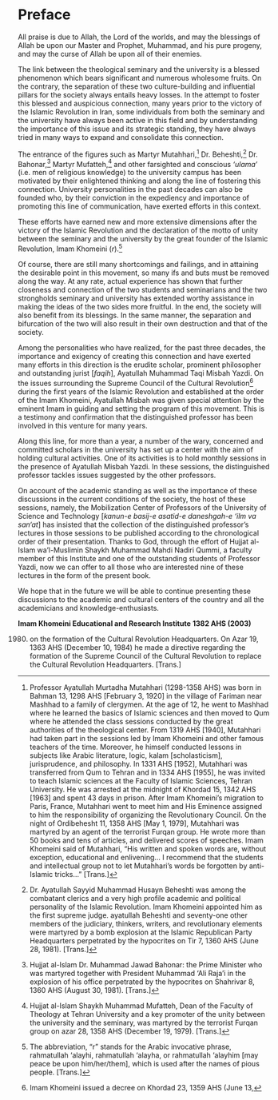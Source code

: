 Preface
=======

All praise is due to Allah, the Lord of the worlds, and may the
blessings of Allah be upon our Master and Prophet, Muhammad, and his
pure progeny, and may the curse of Allah be upon all of their enemies.

The link between the theological seminary and the university is a
blessed phenomenon which bears significant and numerous wholesome
fruits. On the contrary, the separation of these two culture-building
and influential pillars for the society always entails heavy losses. In
the attempt to foster this blessed and auspicious connection, many years
prior to the victory of the Islamic Revolution in Iran, some individuals
from both the seminary and the university have always been active in
this field and by understanding the importance of this issue and its
strategic standing, they have always tried in many ways to expand and
consolidate this connection.

The entrance of the figures such as Martyr Mutahhari,[^1] Dr.
Beheshti,[^2] Dr. Bahonar,[^3] Martyr Mufatteh,[^4] and other farsighted
and conscious *‘ulama’* (i.e. men of religious knowledge) to the
university campus has been motivated by their enlightened thinking and
along the line of fostering this connection. University personalities in
the past decades can also be founded who, by their conviction in the
expediency and importance of promoting this line of communication, have
exerted efforts in this context.

These efforts have earned new and more extensive dimensions after the
victory of the Islamic Revolution and the declaration of the motto of
unity between the seminary and the university by the great founder of
the Islamic Revolution, Imam Khomeini (*r*).[^5]

Of course, there are still many shortcomings and failings, and in
attaining the desirable point in this movement, so many ifs and buts
must be removed along the way. At any rate, actual experience has shown
that further closeness and connection of the two students and
seminarians and the two strongholds seminary and university has extended
worthy assistance in making the ideas of the two sides more fruitful. In
the end, the society will also benefit from its blessings. In the same
manner, the separation and bifurcation of the two will also result in
their own destruction and that of the society.

Among the personalities who have realized, for the past three decades,
the importance and exigency of creating this connection and have exerted
many efforts in this direction is the erudite scholar, prominent
philosopher and outstanding jurist [*faqih*], Ayatullah Muhammad Taqi
Misbah Yazdi. On the issues surrounding the Supreme Council of the
Cultural Revolution[^6] during the first years of the Islamic Revolution
and established at the order of the Imam Khomeini, Ayatullah Misbah was
given special attention by the eminent Imam in guiding and setting the
program of this movement. This is a testimony and confirmation that the
distinguished professor has been involved in this venture for many
years.

Along this line, for more than a year, a number of the wary, concerned
and committed scholars in the university has set up a center with the
aim of holding cultural activities. One of its activities is to hold
monthly sessions in the presence of Ayatullah Misbah Yazdi. In these
sessions, the distinguished professor tackles issues suggested by the
other professors.

On account of the academic standing as well as the importance of these
discussions in the current conditions of the society, the host of these
sessions, namely, the Mobilization Center of Professors of the
University of Science and Technology [*kanun-e basij-e asatid-e
daneshgah-e ‘ilm va san‘at*] has insisted that the collection of the
distinguished professor’s lectures in those sessions to be published
according to the chronological order of their presentation. Thanks to
God, through the effort of Hujjat al-Islam wa’l-Muslimin Shaykh Muhammad
Mahdi Nadiri Qummi, a faculty member of this Institute and one of the
outstanding students of Professor Yazdi, now we can offer to all those
who are interested nine of these lectures in the form of the present
book.

We hope that in the future we will be able to continue presenting these
discussions to the academic and cultural centers of the country and all
the academicians and knowledge-enthusiasts.

**Imam Khomeini Educational and Research Institute**
**1382 AHS (2003)**

[^1]: Professor Ayatullah Murtadha Mutahhari (1298-1358 AHS) was born in
Bahman 13, 1298 AHS [February 3, 1920] in the village of Fariman near
Mashhad to a family of clergymen. At the age of 12, he went to Mashhad
where he learned the basics of Islamic sciences and then moved to Qum
where he attended the class sessions conducted by the great authorities
of the theological center. From 1319 AHS [1940], Mutahhari had taken
part in the sessions led by Imam Khomeini and other famous teachers of
the time. Moreover, he himself conducted lessons in subjects like Arabic
literature, logic, kalam [scholasticism], jurisprudence, and philosophy.
In 1331 AHS [1952], Mutahhari was transferred from Qum to Tehran and in
1334 AHS [1955], he was invited to teach Islamic sciences at the Faculty
of Islamic Sciences, Tehran University. He was arrested at the midnight
of Khordad 15, 1342 AHS [1963] and spent 43 days in prison. After Imam
Khomeini’s migration to Paris, France, Mutahhari went to meet him and
His Eminence assigned to him the responsibility of organizing the
Revolutionary Council. On the night of Ordibehesht 11, 1358 AHS [May 1,
1979], Mutahhari was martyred by an agent of the terrorist Furqan group.
He wrote more than 50 books and tens of articles, and delivered scores
of speeches. Imam Khomeini said of Mutahhari, “His written and spoken
words are, without exception, educational and enlivening… I recommend
that the students and intellectual group not to let Mutahhari’s words be
forgotten by anti-Islamic tricks…” [Trans.]

[^2]: Dr. Ayatullah Sayyid Muhammad Husayn Beheshti was among the
combatant clerics and a very high profile academic and political
personality of the Islamic Revolution. Imam Khomeini appointed him as
the first supreme judge. ayatullah Beheshti and seventy-one other
members of the judiciary, thinkers, writers, and revolutionary elements
were martyred by a bomb explosion at the Islamic Republican Party
Headquarters perpetrated by the hypocrites on Tir 7, 1360 AHS (June 28,
1981). [Trans.]

[^3]: Hujjat al-Islam Dr. Muhammad Jawad Bahonar: the Prime Minister who
was martyred together with President Muhammad ‘Ali Raja’i in the
explosion of his office perpetrated by the hypocrites on Shahrivar 8,
1360 AHS (August 30, 1981). [Trans.]

[^4]: Hujjat al-Islam Shaykh Muhammad Mufatteh, Dean of the Faculty of
Theology at Tehran University and a key promoter of the unity between
the university and the seminary, was martyred by the terrorist Furqan
group on azar 28, 1358 AHS (December 19, 1979). [Trans.]

[^5]: The abbreviation, “r” stands for the Arabic invocative phrase,
rahmatullah ‘alayhi, rahmatullah ‘alayha, or rahmatullah ‘alayhim [may
peace be upon him/her/them], which is used after the names of pious
people. [Trans.]

[^6]: Imam Khomeini issued a decree on Khordad 23, 1359 AHS (June 13,
1980) on the formation of the Cultural Revolution Headquarters. On Azar
19, 1363 AHS (December 10, 1984) he made a directive regarding the
formation of the Supreme Council of the Cultural Revolution to replace
the Cultural Revolution Headquarters. [Trans.]


